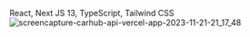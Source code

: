 React, Next JS 13, TypeScript, Tailwind CSS
![screencapture-carhub-api-vercel-app-2023-11-21-21_17_48](https://github.com/OTMinion/carhub_api/assets/104834220/a11cf262-b56b-4827-9fe4-a47fdf1bc88b)

